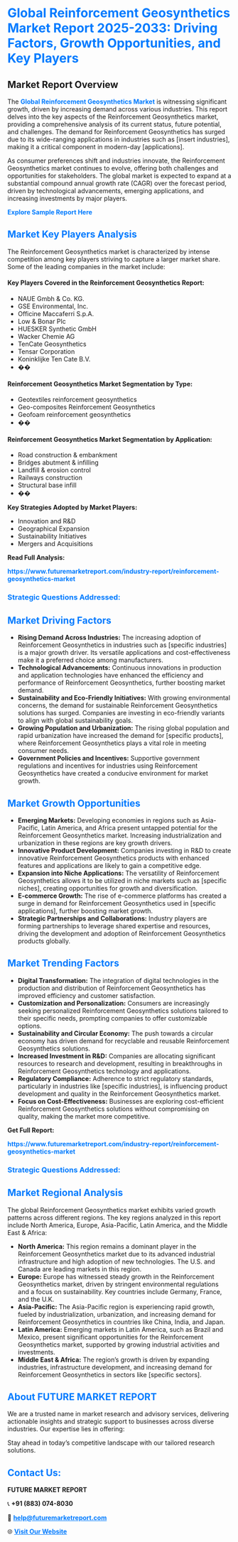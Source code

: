 <h1 style="color: #007BFF;">Global Reinforcement Geosynthetics Market Report 2025-2033: Driving Factors, Growth Opportunities, and Key Players</h1>

<section id="overview">
<h2>Market Report Overview</h2>
<p>The <a href="https://www.futuremarketreport.com/industry-report/reinforcement-geosynthetics-market" style="color: #007BFF; text-decoration: none;"><strong>Global Reinforcement Geosynthetics Market</strong></a> is witnessing significant growth, driven by increasing demand across various industries. This report delves into the key aspects of the Reinforcement Geosynthetics market, providing a comprehensive analysis of its current status, future potential, and challenges. The demand for Reinforcement Geosynthetics has surged due to its wide-ranging applications in industries such as [insert industries], making it a critical component in modern-day [applications].</p>
<p>As consumer preferences shift and industries innovate, the Reinforcement Geosynthetics market continues to evolve, offering both challenges and opportunities for stakeholders. The global market is expected to expand at a substantial compound annual growth rate (CAGR) over the forecast period, driven by technological advancements, emerging applications, and increasing investments by major players.</p>
</section>

<section id="overview">
<p><a href="https://www.futuremarketreport.com/request-sample/reportId=118224" style="color: #007BFF; text-decoration: none;"><strong>Explore Sample Report Here</strong></a></p>
</section>

<section id="key-players">
<h2 style="color: #007BFF;">Market Key Players Analysis</h2>
<p>The Reinforcement Geosynthetics market is characterized by intense competition among key players striving to capture a larger market share. Some of the leading companies in the market include:</p>
<h4>Key Players Covered in the Reinforcement Geosynthetics Report:</h4>
<ul><li>NAUE Gmbh &amp; Co. KG.</li><li>GSE Environmental, Inc.</li><li>Officine Maccaferri S.p.A.</li><li>Low &amp; Bonar Plc</li><li>HUESKER Synthetic GmbH</li><li>Wacker Chemie AG</li><li>TenCate Geosynthetics</li><li>Tensar Corporation</li><li>Koninklijke Ten Cate B.V.</li><li>��</li></ul>
<h4>Reinforcement Geosynthetics Market Segmentation by Type:</h4>
<ul><li>Geotextiles reinforcement geosynthetics</li><li>Geo-composites Reinforcement Geosynthetics</li><li>Geofoam reinforcement geosynthetics</li><li>��</li></ul>

<h4>Reinforcement Geosynthetics Market Segmentation by Application:</h4>
<ul><li>Road construction &amp; embankment</li><li>Bridges abutment &amp; infilling</li><li>Landfill &amp; erosion control</li><li>Railways construction</li><li>Structural base infill</li><li>��</li></ul>
<p><strong>Key Strategies Adopted by Market Players:</strong></p>
<ul>
<li>Innovation and R&D</li>
<li>Geographical Expansion</li>
<li>Sustainability Initiatives</li>
<li>Mergers and Acquisitions</li>
</ul>
</section>

<section>
<p><strong>Read Full Analysis: </strong></p><a href="https://www.futuremarketreport.com/industry-report/reinforcement-geosynthetics-market" style="color: #007BFF; text-decoration: none;"><strong>https://www.futuremarketreport.com/industry-report/reinforcement-geosynthetics-market</strong></a>
<h3 style="color: #007BFF;">Strategic Questions Addressed:</h3>
</section>

<section id="driving-factors">
<h2 style="color: #007BFF;">Market Driving Factors</h2>
<ul>
<li><strong>Rising Demand Across Industries:</strong> The increasing adoption of Reinforcement Geosynthetics in industries such as [specific industries] is a major growth driver. Its versatile applications and cost-effectiveness make it a preferred choice among manufacturers.</li>
<li><strong>Technological Advancements:</strong> Continuous innovations in production and application technologies have enhanced the efficiency and performance of Reinforcement Geosynthetics, further boosting market demand.</li>
<li><strong>Sustainability and Eco-Friendly Initiatives:</strong> With growing environmental concerns, the demand for sustainable Reinforcement Geosynthetics solutions has surged. Companies are investing in eco-friendly variants to align with global sustainability goals.</li>
<li><strong>Growing Population and Urbanization:</strong> The rising global population and rapid urbanization have increased the demand for [specific products], where Reinforcement Geosynthetics plays a vital role in meeting consumer needs.</li>
<li><strong>Government Policies and Incentives:</strong> Supportive government regulations and incentives for industries using Reinforcement Geosynthetics have created a conducive environment for market growth.</li>
</ul>
</section>

<section id="growth-opportunities">
<h2 style="color: #007BFF;">Market Growth Opportunities</h2>
<ul>
<li><strong>Emerging Markets:</strong> Developing economies in regions such as Asia-Pacific, Latin America, and Africa present untapped potential for the Reinforcement Geosynthetics market. Increasing industrialization and urbanization in these regions are key growth drivers.</li>
<li><strong>Innovative Product Development:</strong> Companies investing in R&D to create innovative Reinforcement Geosynthetics products with enhanced features and applications are likely to gain a competitive edge.</li>
<li><strong>Expansion into Niche Applications:</strong> The versatility of Reinforcement Geosynthetics allows it to be utilized in niche markets such as [specific niches], creating opportunities for growth and diversification.</li>
<li><strong>E-commerce Growth:</strong> The rise of e-commerce platforms has created a surge in demand for Reinforcement Geosynthetics used in [specific applications], further boosting market growth.</li>
<li><strong>Strategic Partnerships and Collaborations:</strong> Industry players are forming partnerships to leverage shared expertise and resources, driving the development and adoption of Reinforcement Geosynthetics products globally.</li>
</ul>
</section>

<section id="trending-factors">
<h2 style="color: #007BFF;">Market Trending Factors</h2>
<ul>
<li><strong>Digital Transformation:</strong> The integration of digital technologies in the production and distribution of Reinforcement Geosynthetics has improved efficiency and customer satisfaction.</li>
<li><strong>Customization and Personalization:</strong> Consumers are increasingly seeking personalized Reinforcement Geosynthetics solutions tailored to their specific needs, prompting companies to offer customizable options.</li>
<li><strong>Sustainability and Circular Economy:</strong> The push towards a circular economy has driven demand for recyclable and reusable Reinforcement Geosynthetics solutions.</li>
<li><strong>Increased Investment in R&D:</strong> Companies are allocating significant resources to research and development, resulting in breakthroughs in Reinforcement Geosynthetics technology and applications.</li>
<li><strong>Regulatory Compliance:</strong> Adherence to strict regulatory standards, particularly in industries like [specific industries], is influencing product development and quality in the Reinforcement Geosynthetics market.</li>
<li><strong>Focus on Cost-Effectiveness:</strong> Businesses are exploring cost-efficient Reinforcement Geosynthetics solutions without compromising on quality, making the market more competitive.</li>
</ul>
</section>

<section>
<p><strong>Get Full Report: </strong></p><a href="https://www.futuremarketreport.com/industry-report/reinforcement-geosynthetics-market" style="color: #007BFF; text-decoration: none;"><strong>https://www.futuremarketreport.com/industry-report/reinforcement-geosynthetics-market</strong></a>
<h3 style="color: #007BFF;">Strategic Questions Addressed:</h3>
</section>


<section id="regional-analysis">
<h2 style="color: #007BFF;">Market Regional Analysis</h2>
<p>The global Reinforcement Geosynthetics market exhibits varied growth patterns across different regions. The key regions analyzed in this report include North America, Europe, Asia-Pacific, Latin America, and the Middle East & Africa:</p>
<ul>
<li><strong>North America:</strong> This region remains a dominant player in the Reinforcement Geosynthetics market due to its advanced industrial infrastructure and high adoption of new technologies. The U.S. and Canada are leading markets in this region.</li>
<li><strong>Europe:</strong> Europe has witnessed steady growth in the Reinforcement Geosynthetics market, driven by stringent environmental regulations and a focus on sustainability. Key countries include Germany, France, and the U.K.</li>
<li><strong>Asia-Pacific:</strong> The Asia-Pacific region is experiencing rapid growth, fueled by industrialization, urbanization, and increasing demand for Reinforcement Geosynthetics in countries like China, India, and Japan.</li>
<li><strong>Latin America:</strong> Emerging markets in Latin America, such as Brazil and Mexico, present significant opportunities for the Reinforcement Geosynthetics market, supported by growing industrial activities and investments.</li>
<li><strong>Middle East & Africa:</strong> The region’s growth is driven by expanding industries, infrastructure development, and increasing demand for Reinforcement Geosynthetics in sectors like [specific sectors].</li>
</ul>
</section>

<footer>
<h2 style="color: #007BFF;">About FUTURE MARKET REPORT</h2>
<p>We are a trusted name in market research and advisory services, delivering actionable insights and strategic support to businesses across diverse industries. Our expertise lies in offering:</p>

<p>Stay ahead in today’s competitive landscape with our tailored research solutions.</p>

<h2 style="color: #007BFF;">Contact Us:</h2>
<p><strong>FUTURE MARKET REPORT</strong></p>
<p>📞 <strong>+91 (883) 074-8030</strong></p>
<p>📧 <strong><a href="mailto:help@futuremarketreport.com" style="color: #007BFF;">help@futuremarketreport.com</a></strong></p>
<p>🌐 <strong><a href="https://www.futuremarketreport.com/" style="color: #007BFF;">Visit Our Website</a></strong></p>
</footer>